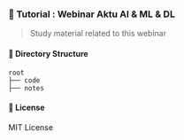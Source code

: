 ### 📕 Tutorial : Webinar Aktu AI & ML & DL

> Study material related to this webinar

#### 📁 Directory Structure

```
root
├── code
├── notes
```

#### 🔑 License

MIT License
